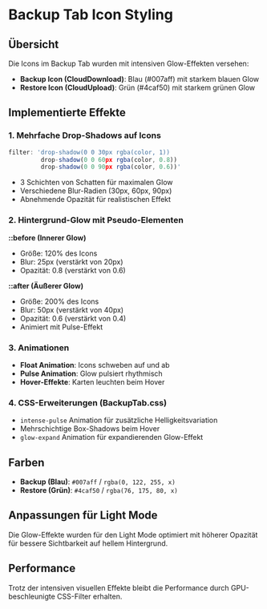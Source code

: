# Backup Tab Icon Styling

## Übersicht
Die Icons im Backup Tab wurden mit intensiven Glow-Effekten versehen:
- **Backup Icon (CloudDownload)**: Blau (#007aff) mit starkem blauen Glow
- **Restore Icon (CloudUpload)**: Grün (#4caf50) mit starkem grünen Glow

## Implementierte Effekte

### 1. Mehrfache Drop-Shadows auf Icons
```javascript
filter: 'drop-shadow(0 0 30px rgba(color, 1)) 
         drop-shadow(0 0 60px rgba(color, 0.8)) 
         drop-shadow(0 0 90px rgba(color, 0.6))'
```
- 3 Schichten von Schatten für maximalen Glow
- Verschiedene Blur-Radien (30px, 60px, 90px)
- Abnehmende Opazität für realistischen Effekt

### 2. Hintergrund-Glow mit Pseudo-Elementen
**::before (Innerer Glow)**
- Größe: 120% des Icons
- Blur: 25px (verstärkt von 20px)
- Opazität: 0.8 (verstärkt von 0.6)

**::after (Äußerer Glow)**
- Größe: 200% des Icons
- Blur: 50px (verstärkt von 40px)
- Opazität: 0.6 (verstärkt von 0.4)
- Animiert mit Pulse-Effekt

### 3. Animationen
- **Float Animation**: Icons schweben auf und ab
- **Pulse Animation**: Glow pulsiert rhythmisch
- **Hover-Effekte**: Karten leuchten beim Hover

### 4. CSS-Erweiterungen (BackupTab.css)
- `intense-pulse` Animation für zusätzliche Helligkeitsvariation
- Mehrschichtige Box-Shadows beim Hover
- `glow-expand` Animation für expandierenden Glow-Effekt

## Farben
- **Backup (Blau)**: `#007aff` / `rgba(0, 122, 255, x)`
- **Restore (Grün)**: `#4caf50` / `rgba(76, 175, 80, x)`

## Anpassungen für Light Mode
Die Glow-Effekte wurden für den Light Mode optimiert mit höherer Opazität für bessere Sichtbarkeit auf hellem Hintergrund.

## Performance
Trotz der intensiven visuellen Effekte bleibt die Performance durch GPU-beschleunigte CSS-Filter erhalten.
